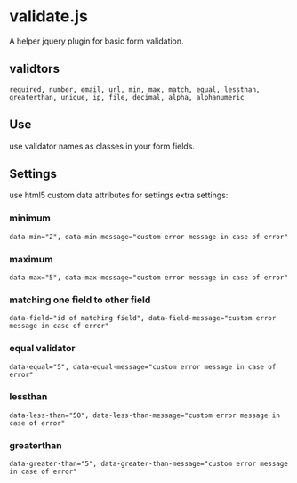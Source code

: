 # validate.js
A helper jquery plugin for basic form validation.

## validtors
```
required, number, email, url, min, max, match, equal, lessthan, greaterthan, unique, ip, file, decimal, alpha, alphanumeric
```

## Use
use validator names as classes in your form fields.

## Settings
use html5 custom data attributes for settings extra settings:
### minimum
`data-min="2", data-min-message="custom error message in case of error"`

### maximum
`data-max="5", data-max-message="custom error message in case of error"`

### matching one field to other field
`data-field="id of matching field", data-field-message="custom error message in case of error"`

### equal validator
`data-equal="5", data-equal-message="custom error message in case of error"`

### lessthan 
`data-less-than="50", data-less-than-message="custom error message in case of error"`

### greaterthan
`data-greater-than="5", data-greater-than-message="custom error message in case of error"`
